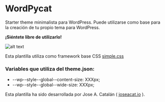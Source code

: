 # WordPycat

Starter theme minimalista para WordPress.
Puede utilizarse como base para la creación de tu propio tema para WordPress.

**¡Siéntete libre de utilizarlo!**

![alt text](https://joseacat.io/wp-content/uploads/2016/12/cropped-logo_elefante-1-300x300.png)

Esta plantilla utiliza como framework base CSS [simple.css](https://simplecss.org/)

### Variables que utiliza del theme.json: 

- --wp--style--global--content-size: XXXpx;
- --wp--style--global--wide-size: XXXpx;


Esta plantilla ha sido desarrollada por Jose A. Catalán ( [joseacat.io](https://joseacat.io) ).
